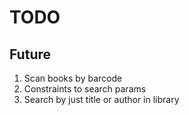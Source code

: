 # TODO
## Future
1. Scan books by barcode
2. Constraints to search params
3. Search by just title or author in library
